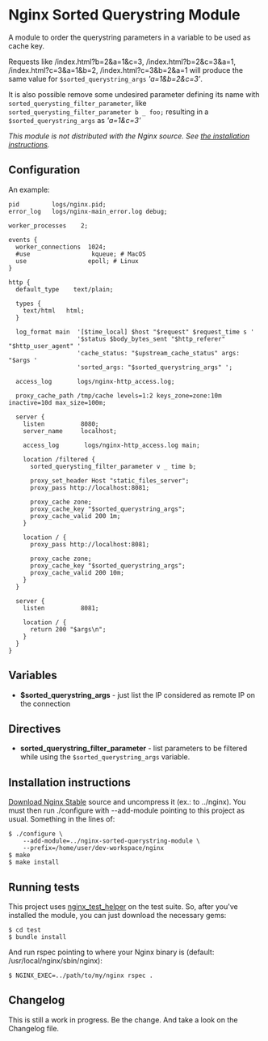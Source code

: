 Nginx Sorted Querystring Module
===============================

A module to order the querystring parameters in a variable to be used as cache key.

Requests like /index.html?b=2&a=1&c=3, /index.html?b=2&c=3&a=1, /index.html?c=3&a=1&b=2, /index.html?c=3&b=2&a=1 will produce the same value for `$sorted_querystring_args` _'a=1&b=2&c=3'_.

It is also possible remove some undesired parameter defining its name with `sorted_querysting_filter_parameter`, like `sorted_querysting_filter_parameter b _ foo;` resulting in a `$sorted_querystring_args` as _'a=1&c=3'_

_This module is not distributed with the Nginx source. See [the installation instructions](#installation)._


Configuration
-------------

An example:

    pid         logs/nginx.pid;
    error_log   logs/nginx-main_error.log debug;

    worker_processes    2;

    events {
      worker_connections  1024;
      #use                 kqueue; # MacOS
      use                 epoll; # Linux
    }

    http {
      default_type    text/plain;

      types {
        text/html   html;
      }

      log_format main  '[$time_local] $host "$request" $request_time s '
                       '$status $body_bytes_sent "$http_referer" "$http_user_agent" '
                       'cache_status: "$upstream_cache_status" args: "$args '
                       'sorted_args: "$sorted_querystring_args" ';

      access_log       logs/nginx-http_access.log;

      proxy_cache_path /tmp/cache levels=1:2 keys_zone=zone:10m inactive=10d max_size=100m;

      server {
        listen          8080;
        server_name     localhost;

        access_log       logs/nginx-http_access.log main;

        location /filtered {
          sorted_querysting_filter_parameter v _ time b;

          proxy_set_header Host "static_files_server";
          proxy_pass http://localhost:8081;

          proxy_cache zone;
          proxy_cache_key "$sorted_querystring_args";
          proxy_cache_valid 200 1m;
        }

        location / {
          proxy_pass http://localhost:8081;

          proxy_cache zone;
          proxy_cache_key "$sorted_querystring_args";
          proxy_cache_valid 200 10m;
        }
      }

      server {
        listen          8081;

        location / {
          return 200 "$args\n";
        }
      }
    }

Variables
---------

* **$sorted_querystring_args** - just list the IP considered as remote IP on the connection


Directives
----------

* **sorted_querystring_filter_parameter** - list parameters to be filtered while using the `$sorted_querystring_args` variable.


<a id="installation"></a>Installation instructions
--------------------------------------------------

[Download Nginx Stable](http://nginx.org/en/download.html) source and uncompress it (ex.: to ../nginx). You must then run ./configure with --add-module pointing to this project as usual. Something in the lines of:

    $ ./configure \
        --add-module=../nginx-sorted-querystring-module \
        --prefix=/home/user/dev-workspace/nginx
    $ make
    $ make install


Running tests
-------------

This project uses [nginx_test_helper](https://github.com/wandenberg/nginx_test_helper) on the test suite. So, after you've installed the module, you can just download the necessary gems:

    $ cd test
    $ bundle install

And run rspec pointing to where your Nginx binary is (default: /usr/local/nginx/sbin/nginx):

    $ NGINX_EXEC=../path/to/my/nginx rspec .


Changelog
---------

This is still a work in progress. Be the change. And take a look on the Changelog file.

